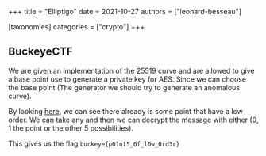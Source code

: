 +++
title = "Elliptigo"
date = 2021-10-27
authors = ["leonard-besseau"]

[taxonomies]
categories = ["crypto"]
+++

## BuckeyeCTF

We are given an implementation of the 25519 curve and are allowed to give a base point use to generate a private key for AES. Since we can choose the base point (The generator we should try to generate an anomalous curve).

By looking [here](https://cr.yp.to/ecdh.html#validate), we can see there already is some point that have a low order. We can take any and then we can decrypt the message with either (0, 1 the point or the other 5 possibilities).

This gives us the flag `buckeye{p01nt5_0f_l0w_0rd3r}`

